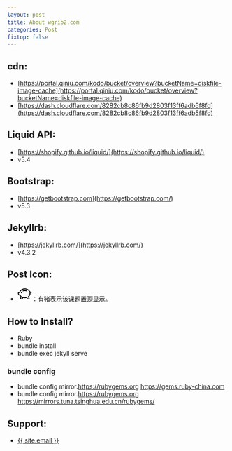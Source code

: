 ```yaml
---
layout: post
title: About wgrib2.com
categories: Post
fixtop: false
---
```


## cdn:
 - [https://portal.qiniu.com/kodo/bucket/overview?bucketName=diskfile-image-cache](https://portal.qiniu.com/kodo/bucket/overview?bucketName=diskfile-image-cache)
 - [https://dash.cloudflare.com/8282cb8c86fb9d2803f13ff6adb5f8fd](https://dash.cloudflare.com/8282cb8c86fb9d2803f13ff6adb5f8fd)

## Liquid API:
  - [https://shopify.github.io/liquid/](https://shopify.github.io/liquid/)
  - v5.4

## Bootstrap:
 - [https://getbootstrap.com](https://getbootstrap.com/)
 - v5.3

## Jekyllrb:
 - [https://jekyllrb.com/](https://jekyllrb.com/)
 - v4.3.2

## Post Icon:
- <img src="/assets/piggy.svg" class="fw-bold text-danger" title="该课题已置顶">：有猪表示该课题置顶显示。

## How to Install?

  - Ruby
  - bundle install
  - bundle exec jekyll serve

### bundle config
- bundle config mirror.https://rubygems.org https://gems.ruby-china.com
- bundle config mirror.https://rubygems.org https://mirrors.tuna.tsinghua.edu.cn/rubygems/

## Support:
 - <a class="u-email" href="mailto:{{ site.email }}">{{ site.email }}</a>

